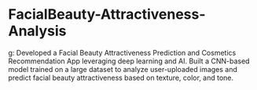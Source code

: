 # FacialBeauty-Attractiveness-Analysis
g: Developed a Facial Beauty Attractiveness Prediction and Cosmetics Recommendation  App leveraging deep learning and AI. Built a CNN-based model trained on a large dataset to analyze user-uploaded images and predict facial beauty  attractiveness based on texture, color, and tone. 
